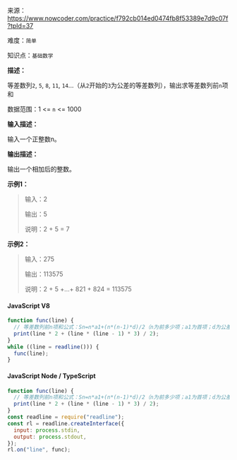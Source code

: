 来源：<https://www.nowcoder.com/practice/f792cb014ed0474fb8f53389e7d9c07f?tpId=37>

难度：`简单`

知识点：`基础数学`

**描述：**

等差数列`2`, `5`, `8`, `11`, `14`...（从`2`开始的`3`为公差的等差数列），输出求等差数列前`n`项和

数据范围：1 <= `n` <= 1000

**输入描述：**

输入一个正整数n。

**输出描述：**

输出一个相加后的整数。

**示例1：**

> 输入：2
>
> 输出：5
>
> 说明：2 + 5 = 7

**示例2：**

> 输入：275
>
> 输出：113575
>
> 说明：2 + 5 +...+ 821 + 824 = 113575

<!-- tabs:start -->

#### **JavaScript V8**

```javascript
function func(line) {
  // 等差数列前n项和公式：Sn=n*a1+(n*(n-1)*d)/2（n为前多少项；a1为首项；d为公差）
  print(line * 2 + (line * (line - 1) * 3) / 2);
}
while ((line = readline())) {
  func(line);
}
```

#### **JavaScript Node / TypeScript**

```javascript
function func(line) {
  // 等差数列前n项和公式：Sn=n*a1+(n*(n-1)*d)/2（n为前多少项；a1为首项；d为公差）
  print(line * 2 + (line * (line - 1) * 3) / 2);
}
const readline = require("readline");
const rl = readline.createInterface({
  input: process.stdin,
  output: process.stdout,
});
rl.on("line", func);
```

<!-- tabs:end -->
